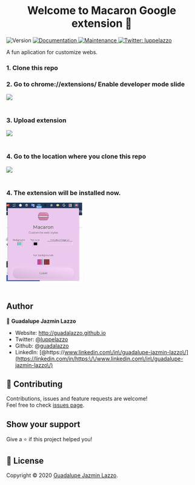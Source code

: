 <h1 align="center">Welcome to Macaron Google extension 👋</h1>
<p>
  <img alt="Version" src="https://img.shields.io/badge/version-0.0.1-blue.svg?cacheSeconds=2592000" />
  <a href="https://github.com/guadalazzo/comeOn#readme" target="_blank">
    <img alt="Documentation" src="https://img.shields.io/badge/documentation-yes-brightgreen.svg" />
  </a>
  <a href="https://github.com/guadalazzo/comeOn/graphs/commit-activity" target="_blank">
    <img alt="Maintenance" src="https://img.shields.io/badge/Maintained%3F-yes-green.svg" />
  </a>
  <a href="https://twitter.com/luppelazzo" target="_blank">
    <img alt="Twitter: luppelazzo" src="https://img.shields.io/twitter/follow/luppelazzo.svg?style=social" />
  </a>
</p>

A fun aplication for customize webs.

### 1. Clone this repo

   
### 2. Go to chrome://extensions/ Enable developer mode slide

  <img src="https://cdnblog.webkul.com/blog/wp-content/uploads/2019/07/15065714/3-2.png" width="200" />
  <br/>
  <br/>

### 3. Upload extension

  <img src="https://cdnblog.webkul.com/blog/wp-content/uploads/2019/07/15065849/4-3.png" width="200" />
 <br/>
   <br/>

### 4. Go to the location where you clone this repo

   <img src="https://cdnblog.webkul.com/blog/wp-content/uploads/2019/07/15065856/5-3.png" width="200">
   <br/>
   <br/>
   
### 4. The extension will be installed now.

  <img src="images/macaronpreview.png" width="200">
   <br/>
   <br/>
   

## Author

👤 **Guadalupe Jazmin Lazzo**

* Website: http://guadalazzo.github.io
* Twitter: [@luppelazzo](https://twitter.com/luppelazzo)
* Github: [@guadalazzo](https://github.com/guadalazzo)
* LinkedIn: [@https:\/\/www.linkedin.com\/in\/guadalupe-jazmin-lazzo\/](https://linkedin.com/in/https:\/\/www.linkedin.com\/in\/guadalupe-jazmin-lazzo\/)

## 🤝 Contributing

Contributions, issues and feature requests are welcome!<br />Feel free to check [issues page](https://github.com/guadalazzo/pink-extension/issues). 

## Show your support

Give a ⭐️ if this project helped you!

## 📝 License

Copyright © 2020 [Guadalupe Jazmin Lazzo](https://github.com/guadalazzo).<br />

